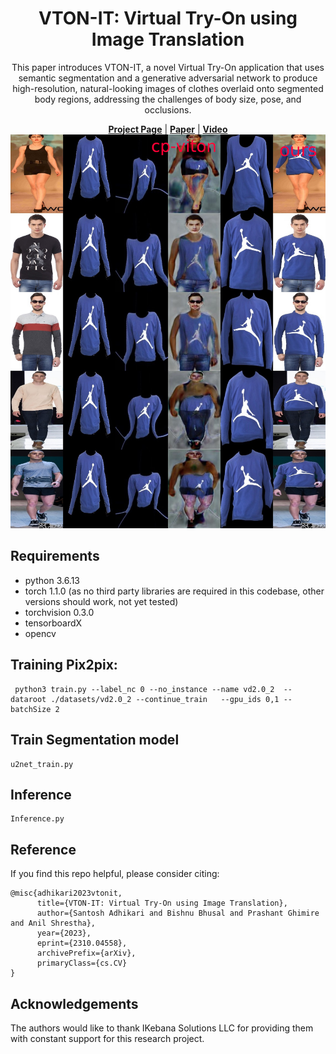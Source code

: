 <h1 align="center">
  VTON-IT: Virtual Try-On using Image Translation
</h1>


<p align="center">
 This paper introduces VTON-IT, a novel Virtual Try-On application that uses semantic segmentation and a generative adversarial network to produce high-resolution, natural-looking images of clothes overlaid onto segmented body regions, addressing the challenges of body size, pose, and occlusions.
</p>


<div align="center">
  <a href="https://github.com/shuntos/VITON-IT/"><b>Project Page</b></a> |
  <a href="https://arxiv.org/pdf/2310.04558.pdf"><b>Paper</b></a> |
  <a href="[https://www.youtube.com/watch?v=nofH1K70tpc&t=30s](https://www.youtube.com/watch?v=sYdoLNQOzsk)"><b>Video</b></a>
</div>




<div align="center">
  <img src=final_overlay.jpg width="800">
</div>

## Requirements

- python 3.6.13
- torch 1.1.0 (as no third party libraries are required in this codebase, other versions should work, not yet tested)
- torchvision 0.3.0
- tensorboardX
- opencv

## Training Pix2pix:
```
 python3 train.py --label_nc 0 --no_instance --name vd2.0_2  --dataroot ./datasets/vd2.0_2 --continue_train   --gpu_ids 0,1 --batchSize 2 
```

## Train Segmentation model
```
u2net_train.py

```


## Inference
```
Inference.py
```

## Reference

If you find this repo helpful, please consider citing:

```
@misc{adhikari2023vtonit,
      title={VTON-IT: Virtual Try-On using Image Translation}, 
      author={Santosh Adhikari and Bishnu Bhusal and Prashant Ghimire and Anil Shrestha},
      year={2023},
      eprint={2310.04558},
      archivePrefix={arXiv},
      primaryClass={cs.CV}
}
```

## Acknowledgements
 The authors would like to thank IKebana Solutions LLC for providing them with constant support for this research project.







